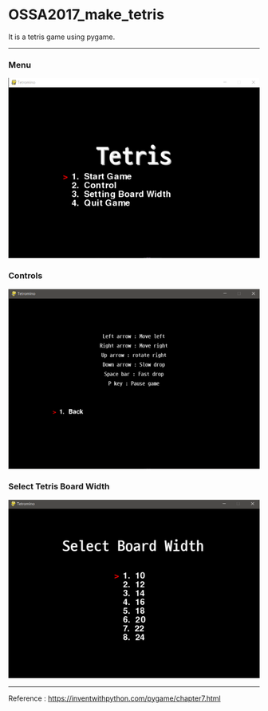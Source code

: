 # OSSA2017_make_tetris

It is a tetris game using pygame.
***
### Menu
![](https://raw.githubusercontent.com/WooJin-JO/OSSA2017_make_tetris/master/Tetris/img/2.png)
### Controls
![](https://raw.githubusercontent.com/WooJin-JO/OSSA2017_make_tetris/master/Tetris/img/3.png)
### Select Tetris Board Width
![](https://raw.githubusercontent.com/WooJin-JO/OSSA2017_make_tetris/master/Tetris/img/4.png)
***
Reference : https://inventwithpython.com/pygame/chapter7.html
